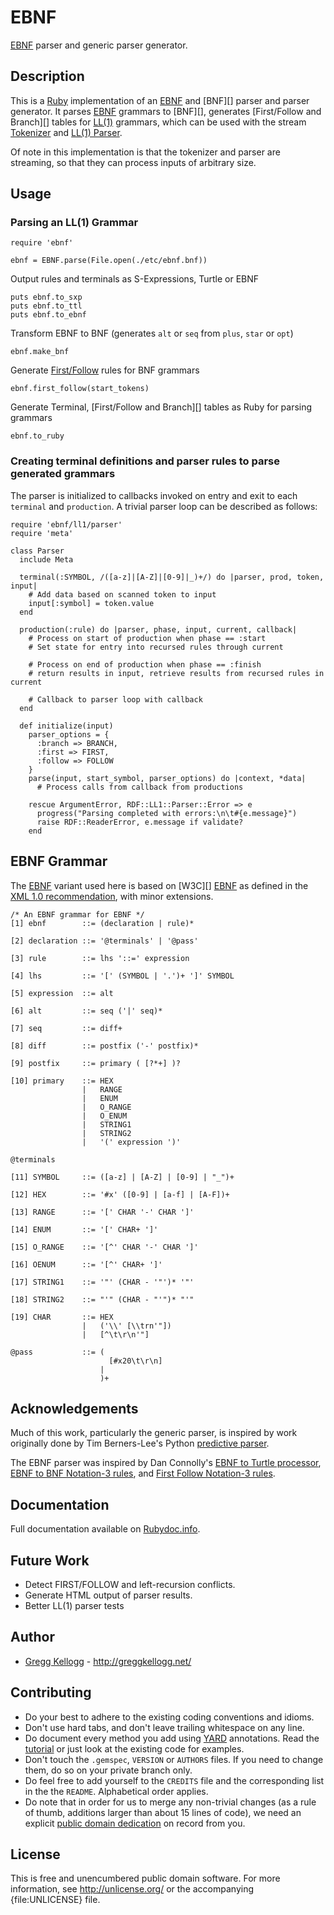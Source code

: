 # EBNF

[EBNF][] parser and generic parser generator.

## Description
This is a [Ruby][] implementation of an [EBNF][] and [BNF][] parser and parser generator.
It parses [EBNF][] grammars to [BNF][], generates [First/Follow and Branch][] tables for
[LL(1)][] grammars, which can be used with the stream [Tokenizer][] and [LL(1) Parser][].

Of note in this implementation is that the tokenizer and parser are streaming, so that they can
process inputs of arbitrary size.

## Usage
### Parsing an LL(1) Grammar

    require 'ebnf'

    ebnf = EBNF.parse(File.open(./etc/ebnf.bnf))

Output rules and terminals as S-Expressions, Turtle or EBNF

    puts ebnf.to_sxp
    puts ebnf.to_ttl
    puts ebnf.to_ebnf

Transform EBNF to BNF (generates `alt` or `seq` from `plus`, `star` or `opt`)

    ebnf.make_bnf

Generate [First/Follow][] rules for BNF grammars

    ebnf.first_follow(start_tokens)

Generate Terminal, [First/Follow and Branch][] tables as Ruby for parsing grammars

    ebnf.to_ruby

### Creating terminal definitions and parser rules to parse generated grammars

The parser is initialized to callbacks invoked on entry and exit
to each `terminal` and `production`. A trivial parser loop can be described as follows:

    require 'ebnf/ll1/parser'
    require 'meta'

    class Parser
      include Meta

      terminal(:SYMBOL, /([a-z]|[A-Z]|[0-9]|_)+/) do |parser, prod, token, input|
        # Add data based on scanned token to input
        input[:symbol] = token.value
      end

      production(:rule) do |parser, phase, input, current, callback|
        # Process on start of production when phase == :start
        # Set state for entry into recursed rules through current

        # Process on end of production when phase == :finish
        # return results in input, retrieve results from recursed rules in current

        # Callback to parser loop with callback
      end

      def initialize(input)
        parser_options = {
          :branch => BRANCH,
          :first => FIRST,
          :follow => FOLLOW
        }
        parse(input, start_symbol, parser_options) do |context, *data|
          # Process calls from callback from productions

        rescue ArgumentError, RDF::LL1::Parser::Error => e
          progress("Parsing completed with errors:\n\t#{e.message}")
          raise RDF::ReaderError, e.message if validate?
        end

## EBNF Grammar
The [EBNF][] variant used here is based on [W3C][] [EBNF][] as defined in the
[XML 1.0 recommendation](http://www.w3.org/TR/REC-xml/), with minor extensions.

    /* An EBNF grammar for EBNF */
    [1] ebnf        ::= (declaration | rule)*

    [2] declaration ::= '@terminals' | '@pass'

    [3] rule        ::= lhs '::=' expression

    [4] lhs         ::= '[' (SYMBOL | '.')+ ']' SYMBOL

    [5] expression  ::= alt

    [6] alt         ::= seq ('|' seq)*

    [7] seq         ::= diff+

    [8] diff        ::= postfix ('-' postfix)*

    [9] postfix     ::= primary ( [?*+] )?

    [10] primary    ::= HEX
                    |   RANGE
                    |   ENUM 
                    |   O_RANGE
                    |   O_ENUM
                    |   STRING1
                    |   STRING2
                    |   '(' expression ')'

    @terminals

    [11] SYMBOL     ::= ([a-z] | [A-Z] | [0-9] | "_")+

    [12] HEX        ::= '#x' ([0-9] | [a-f] | [A-F])+

    [13] RANGE      ::= '[' CHAR '-' CHAR ']'

    [14] ENUM       ::= '[' CHAR+ ']'

    [15] O_RANGE    ::= '[^' CHAR '-' CHAR ']'

    [16] OENUM      ::= '[^' CHAR+ ']'

    [17] STRING1    ::= '"' (CHAR - '"')* '"'

    [18] STRING2    ::= "'" (CHAR - "'")* "'"

    [19] CHAR       ::= HEX
                    |   ('\\' [\\trn'"])
                    |   [^\t\r\n'"]

    @pass           ::= (
                          [#x20\t\r\n]
                        |  
                        )+

##  Acknowledgements
Much of this work, particularly the generic parser, is inspired by work originally done by
Tim Berners-Lee's Python [predictive parser](http://www.w3.org/2000/10/swap/grammar/predictiveParser.py).

The EBNF parser was inspired by Dan Connolly's
[EBNF to Turtle processor](http://www.w3.org/2000/10/swap/grammar/ebnf2turtle.py),
[EBNF to BNF Notation-3 rules](http://www.w3.org/2000/10/swap/grammar/ebnf2bnf.n3),
and [First Follow Notation-3 rules](http://www.w3.org/2000/10/swap/grammar/first_follow.n3). 


## Documentation
Full documentation available on [Rubydoc.info][EBNF doc].

## Future Work
* Detect FIRST/FOLLOW and left-recursion conflicts.
* Generate HTML output of parser results.
* Better LL(1) parser tests

## Author
* [Gregg Kellogg](http://github.com/gkellogg) - <http://greggkellogg.net/>

## Contributing
* Do your best to adhere to the existing coding conventions and idioms.
* Don't use hard tabs, and don't leave trailing whitespace on any line.
* Do document every method you add using [YARD][] annotations. Read the
  [tutorial][YARD-GS] or just look at the existing code for examples.
* Don't touch the `.gemspec`, `VERSION` or `AUTHORS` files. If you need to
  change them, do so on your private branch only.
* Do feel free to add yourself to the `CREDITS` file and the corresponding
  list in the the `README`. Alphabetical order applies.
* Do note that in order for us to merge any non-trivial changes (as a rule
  of thumb, additions larger than about 15 lines of code), we need an
  explicit [public domain dedication][PDD] on record from you.

## License
This is free and unencumbered public domain software. For more information,
see <http://unlicense.org/> or the accompanying {file:UNLICENSE} file.

[Ruby]:         http://ruby-lang.org/
[YARD]:         http://yardoc.org/
[YARD-GS]:      http://rubydoc.info/docs/yard/file/docs/GettingStarted.md
[PDD]:          http://lists.w3.org/Archives/Public/public-rdf-ruby/2010May/0013.html
[EBNF]:         http://www.w3.org/TR/REC-xml/#sec-notation
[EBNF doc]:     http://rubydoc.info/github/gkellogg/ebnf/master/frames
[First/Follow]: http://en.wikipedia.org/wiki/LL_parser#Constructing_an_LL.281.29_parsing_table
[LL(1)]:        http://www.csd.uwo.ca/~moreno//CS447/Lectures/Syntax.html/node14.html
[LL(1) Parser]: http://en.wikipedia.org/wiki/LL_parser
[Tokenizer]:    http://en.wikipedia.org/wiki/Lexical_analysis#Tokenizer